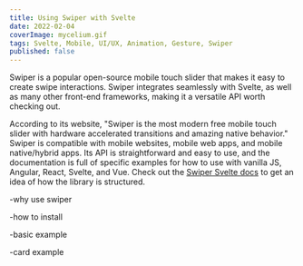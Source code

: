 ```yaml
---
title: Using Swiper with Svelte
date: 2022-02-04
coverImage: mycelium.gif
tags: Svelte, Mobile, UI/UX, Animation, Gesture, Swiper
published: false
---
```


Swiper is a popular open-source mobile touch slider that makes it easy to create swipe interactions. Swiper integrates seamlessly with Svelte, as well as many other front-end frameworks, making it a versatile API worth checking out.

According to its website, "Swiper is the most modern free mobile touch slider with hardware accelerated transitions and amazing native behavior." Swiper is compatible with mobile websites, mobile web apps, and mobile native/hybrid apps. Its API is straightforward and easy to use, and the documentation is full of specific examples for how to use with vanilla JS, Angular, React, Svelte, and Vue. Check out the [Swiper Svelte docs](https://swiperjs.com/svelte) to get an idea of how the library is structured.

-why use swiper

-how to install

-basic example

-card example

